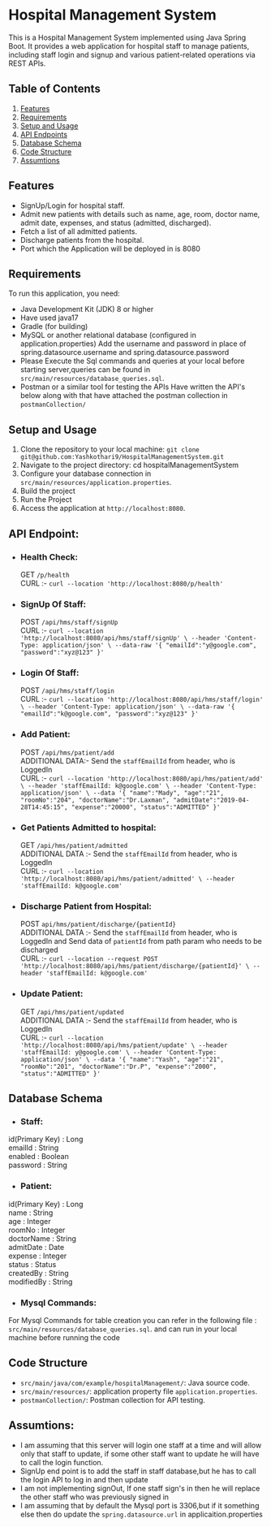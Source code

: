 # Hospital Management System

This is a Hospital Management System implemented using Java Spring Boot. It provides a web application for hospital staff to manage patients, including staff login and signup and various patient-related operations via REST APIs.

## Table of Contents

1. [Features](#features)
2. [Requirements](#requirements)
3. [Setup and Usage](#setup-and-usage)
4. [API Endpoints](#api-endpoints)
5. [Database Schema](#database-schema)
6. [Code Structure](#code-structure)
7. [Assumtions](#assumtions)

## Features

- SignUp/Login for hospital staff.
- Admit new patients with details such as name, age, room, doctor name, admit date, expenses, and status (admitted, discharged).
- Fetch a list of all admitted patients.
- Discharge patients from the hospital.
- Port which the Application will be deployed in is 8080

## Requirements

To run this application, you need:

- Java Development Kit (JDK) 8 or higher
- Have used java17
- Gradle (for building)
- MySQL or another relational database (configured in application.properties) Add the username and password in place of spring.datasource.username and spring.datasource.password
- Please Execute the Sql commands and queries at your local before starting server,queries can be found in `src/main/resources/database_queries.sql`.
- Postman or a similar tool for testing the APIs Have written the API's below along with that have attached the postman collection in `postmanCollection/`

## Setup and Usage

1. Clone the repository to your local machine:
   `git clone git@github.com:Yashkothari9/HospitalManagementSystem.git`
2. Navigate to the project directory:
   cd hospitalManagementSystem
3.  Configure your database connection in `src/main/resources/application.properties`.
4. Build the project
5. Run the Project
6. Access the application at `http://localhost:8080`.
   


## API Endpoint: 
- ### Health Check:
  GET `/p/health`\
  CURL :- `curl --location 'http://localhost:8080/p/health'`
- ### SignUp Of Staff:
  POST `/api/hms/staff/signUp` \
  CURL :- `curl --location 'http://localhost:8080/api/hms/staff/signUp' \
  --header 'Content-Type: application/json' \
  --data-raw '{
  "emailId":"y@google.com",
  "password":"xyz@123"
  }'`
- ### Login Of Staff:
  POST `/api/hms/staff/login`\
  CURL :- `curl --location 'http://localhost:8080/api/hms/staff/login' \
  --header 'Content-Type: application/json' \
  --data-raw '{
  "emailId":"k@google.com",
  "password":"xyz@123"
  }'`
- ### Add Patient:
  POST `/api/hms/patient/add` \
  ADDITIONAL DATA:- Send the `staffEmailId` from header, who is LoggedIn \
  CURL :- `curl --location 'http://localhost:8080/api/hms/patient/add' \
  --header 'staffEmailId: k@google.com' \
  --header 'Content-Type: application/json' \
  --data '{
  "name":"Mady",
  "age":"21",
  "roomNo":"204",
  "doctorName":"Dr.Laxman",
  "admitDate":"2019-04-28T14:45:15",
  "expense":"20000",
  "status":"ADMITTED"
  }'`
- ### Get Patients Admitted to hospital:
  GET `/api/hms/patient/admitted` \
  ADDITIONAL DATA :- Send the `staffEmailId` from header, who is LoggedIn\
  CURL :-
  `curl --location 'http://localhost:8080/api/hms/patient/admitted' \
  --header 'staffEmailId: k@google.com'`
- ### Discharge Patient from Hospital: 
  POST `api/hms/patient/discharge/{patientId}` \
  ADDITIONAL DATA :- Send the `staffEmailId` from header, who is LoggedIn and Send data of `patientId` from path param who needs to be discharged\
  CURL :-
  `curl --location --request POST 'http://localhost:8080/api/hms/patient/discharge/{patientId}' \
  --header 'staffEmailId: k@google.com'`
- ### Update Patient: 
  GET `/api/hms/patient/updated` \
  ADDITIONAL DATA :- Send the `staffEmailId` from header, who is LoggedIn\
  CURL :-
  `curl --location 'http://localhost:8080/api/hms/patient/update' \
  --header 'staffEmailId: y@google.com' \
  --header 'Content-Type: application/json' \
  --data '{
  "name":"Yash",
  "age":"21",
  "roomNo":"201",
  "doctorName":"Dr.P",
  "expense":"2000",
  "status":"ADMITTED"
  }'`

## Database Schema
- ### Staff:
id(Primary Key) : Long\
emailId : String\
enabled : Boolean\
password : String

- ### Patient:
id(Primary Key) : Long\
name : String\
age : Integer\
roomNo : Integer\
doctorName : String\
admitDate : Date\
expense : Integer\
status : Status\
createdBy : String\
modifiedBy : String

- ### Mysql Commands:
For Mysql Commands for table creation you can refer in the following file :
`src/main/resources/database_queries.sql`. and can run in your local machine before running the code

## Code Structure

- `src/main/java/com/example/hospitalManagement/`: Java source code.
- `src/main/resources/`: application property file `application.properties`.
- `postmanCollection/`: Postman collection for API testing.

## Assumtions:
- I am assuming that this server will login one staff at a time 
and will allow only that staff to update, if some other staff want to
update he will have to call the login function.
- SignUp end point is to add the staff in staff database,but
he has to call the login API to log in and then update
- I am not implementing signOut, If one staff sign's in
then he will replace the other staff who was previously signed in
- I am assuming that by default the Mysql port is 3306,but if it something else then do update the `spring.datasource.url` in applicaition.properties

